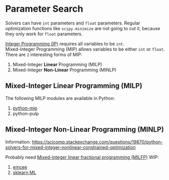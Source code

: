 # Parameter Search
Solvers can have `int` parameters and `float` parameters.
Regular optimization functions like `scipy.minimize` are not going to cut it, because they only work for `float` parameters.

[Integer Programming (IP)](https://en.wikipedia.org/wiki/Integer_programming) requires all variables to be `int`.  
Mixed-Integer Programming (MIP) allows variables to be either `int` or `float`.
There are `2` interesting forms of MIP:
 1. Mixed-Integer **Linear** Programming (MILP)
 2. Mixed-Integer **Non-Linear** Programming (MINLP)

## Mixed-Integer Linear Programming (MILP)
The following MILP modules are available in Python:
 1. [python-mip](https://python-mip.readthedocs.io/en/latest/intro.html)
 2. python-pulp


## Mixed-Integer **Non-Linear** Programming (MINLP)
Information: https://scicomp.stackexchange.com/questions/19870/python-solvers-for-mixed-integer-nonlinear-constrained-optimization

Probably need [Mixed-integer linear fractional programming (MILFP)](https://optimization.mccormick.northwestern.edu/index.php/Mixed-integer_linear_fractional_programming_(MILFP))
WIP:
 1. [emcee](https://emcee.readthedocs.io/en/stable/tutorials/quickstart/#quickstart)
 2. [sklearn ML](https://machinelearningmastery.com/hyperparameter-optimization-with-random-search-and-grid-search/)